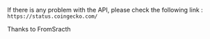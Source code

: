 If there is any problem with the API, please check the following link :
`https://status.coingecko.com/`

Thanks to FromSracth
